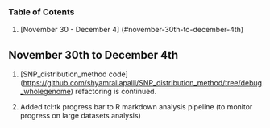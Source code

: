 ### Table of Cotents
1. [November 30 - December 4]  (#november-30th-to-december-4th)

## November 30th to December 4th

1. [SNP_distribution_method code] (https://github.com/shyamrallapalli/SNP_distribution_method/tree/debug_wholegenome) refactoring is continued.

2. Added tcl:tk progress bar to R markdown analysis pipeline (to monitor progress on large datasets analysis)